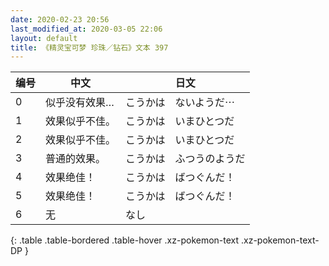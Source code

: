 ```yaml
---
date: 2020-02-23 20:56
last_modified_at: 2020-03-05 22:06
layout: default
title: 《精灵宝可梦 珍珠／钻石》文本 397
---
```

| 编号 | 中文 | 日文 |
| ---- | ---- | ---- |
| 0 | 似乎没有效果… | こうかは　ないようだ⋯ |
| 1 | 效果似乎不佳。 | こうかは　いまひとつだ |
| 2 | 效果似乎不佳。 | こうかは　いまひとつだ |
| 3 | 普通的效果。 | こうかは　ふつうのようだ |
| 4 | 效果绝佳！ | こうかは　ばつぐんだ！ |
| 5 | 效果绝佳！ | こうかは　ばつぐんだ！ |
| 6 | 无 | なし |
{: .table .table-bordered .table-hover .xz-pokemon-text .xz-pokemon-text-DP }